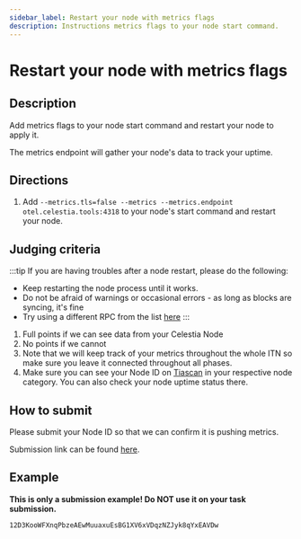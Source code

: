 ```yaml
---
sidebar_label: Restart your node with metrics flags
description: Instructions metrics flags to your node start command.
---
```


# Restart your node with metrics flags

## Description

Add metrics flags to your node start command
and restart your node to apply it.

The metrics endpoint will gather your node's data
to track your uptime.

## Directions

1. Add `--metrics.tls=false --metrics --metrics.endpoint otel.celestia.tools:4318`
  to your node's start command and restart your node.

## Judging criteria

:::tip
If you are having troubles after a node
restart, please do the following:

- Keep restarting the node process until
  it works.
- Do not be afraid of warnings or occasional
  errors - as long as blocks are syncing, it's fine
- Try using a different RPC from the list [here](https://docs.celestia.org/nodes/blockspace-race/#rpc-endpoints)
:::

1. Full points if we can see data from your Celestia Node
2. No points if we cannot
3. Note that we will keep track of your metrics throughout the whole
  ITN so make sure you leave it connected throughout all phases.
4. Make sure you can see your Node ID on [Tiascan](https://tiascan.com) in
  your respective node category. You can also check your node uptime
  status there.

## How to submit

Please submit your Node ID so that we can confirm it is pushing metrics.

Submission link can be found [here](https://celestia.knack.com/theblockspacerace#testnet-portal).

## Example

**This is only a submission example! Do NOT use it on your task submission.**

`12D3KooWFXnqPbzeAEwMuuaxuEsBG1XV6xVDqzNZJyk8qYxEAVDw`
